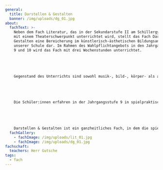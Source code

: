```yaml
---
general:
  title: Darstellen & Gestalten
  banner: /img/uploads/dg_01.jpg
about:
  fachText: >-
    Neben dem Fach Literatur, das in der Sekundarstufe II am Schillergymnasium
    mit einem Theaterschwerpunkt unterrichtet wird, stellt das Fach Darstellen &
    Gestalten eine Bereicherung im künstlerisch-ästhetischen Bildungsangebot
    unserer Schule dar. Im Rahmen des Wahlpflichtangebots in den Jahrgangstufen
    9 und 10 wird das Fach mit drei Wochenstunden unterrichtet. 


     


    Gegenstand des Unterrichts sind sowohl musik-, bild-, körper- als auch sprachbezogene Ausdrucksformen, die vorrangig in Formen des darstellenden Spiels zum Ausdruck gebracht werden sollen.  


     


    Die Schüler:innen erfahren in der Jahrgangsstufe 9 in spielpraktischen Übungen Grundtechniken des Theaterspielens und erarbeiten in der Jahrgangsstufe 10 gemeinsam ein ästhetisches Produkt mit dem Ziel einer Präsentation.  


     


    Darstellen & Gestalten ist ein ganzheitliches Fach, in dem die spielerische Förderung von Kreativität, sinnliches Erleben und verbindliches soziales Handeln im Mittelpunkt stehen. Auf der Grundlage einer konsequenten Feedbackkultur können die Lernenden Unterstützung für andere anbieten, miteinander kooperieren, die Meinung der anderen respektieren und sich für die Gestaltungen und Darstellungen unterschiedlicher Kulturen und Weltsichten öffnen.
  fachGallery:
    - fachImage: /img/uploads/lit_01.jpg
    - fachImage: /img/uploads/dg_01.jpg
fachschaft:
  teachers: Herr Gutsche
tags:
  - fach
---
```

